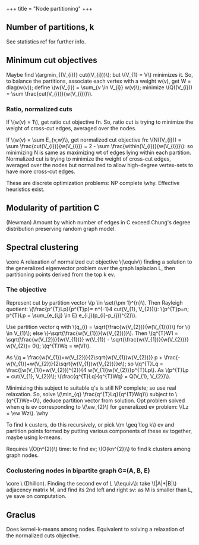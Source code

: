 +++
title = "Node partitioning"
+++

## Number of partitions, k
See statistics ref for further info.

## Minimum cut objectives
Maybe find \\(argmin_{(V_{i})} cut((V_{i}))\\): but \\(V_{1} = V\\) minimizes it. So, to balance the partitions, associate each vertex with a weight w(v), get W = diag(w(v)); define \\(w(V_{i}) = \sum_{v \in V_{i}} w(v)\\); minimize \\(Q((V_{i})) = \sum \frac{cut(V_{i})}{w(V_{i})}\\).

### Ratio, normalized cuts
If \\(w(v) = 1\\), get ratio cut objective fn. So, ratio cut is trying to minimize the weight of cross-cut edges, averaged over the nodes.

If \\(w(v) = \sum E_{v,w}\\), get normalized cut objective fn: \\(N((V_{i})) = \sum \frac{cut(V_{i})}{w(V_{i})} = 2 - \sum \frac{within(V_{i})}{w(V_{i})}\\): so minimizing N is same as maximizing wt of edges lying within each partition. Normalized cut is trying to minimize the weight of cross-cut edges, averaged over the nodes but normalized to allow high-degree vertex-sets to have more cross-cut edges.

These are discrete optimization problems: NP complete \why. Effective heuristics exist.

## Modularity of partition C
(Newman) Amount by which number of edges in C exceed Chung's degree distribution preserving random graph model.

## Spectral clustering
\core A relaxation of normalized cut objective \\(\equiv\\) finding a solution to the generalized eigenvector problem over the graph laplacian L, then partitioning points derived from the top k ev.

### The objective
Represent cut by partition vector \\(p \in \set{\pm 1}^{n}\\). Then Rayleigh quotient: \\(\frac{p^{T}Lp}{p^{T}p}= n^{-1}4 cut(V_{1}, V_{2})\\): \\(p^{T}p=n; p^{T}Lp = \sum_{e_{i,j} \in E} e_{i,j}(p_{i}-p_{j})^{2}\\).

Use partition vector q with \\(q_{i} = \sqrt{\frac{w(V_{2})}{w(V_{1})}}\\) for \\(i \in V_{1}\\); else \\(-\sqrt{\frac{w(V_{1})}{w(V_{2})}}\\). Then \\(q^{T}W1 = \sqrt{\frac{w(V_{2})}{w(V_{1})}} w(V_{1}) - \sqrt{\frac{w(V_{1})}{w(V_{2})}} w(V_{2})= 0\\); \\(q^{T}Wq = w(V)\\).

As \\(q = \frac{w(V_{1})+w(V_{2})}{2\sqrt{w(V_{1})w(V_{2})}} p + \frac{-w(V_{1})+w(V_{2})}{2\sqrt{w(V_{1})w(V_{2})}}e\\); so \\(q^{T}Lq = \frac{[w(V_{1})+w(V_{2})]^{2}}{4 w(V_{1})w(V_{2})}p^{T}Lp\\). As \\(p^{T}Lp = cut(V_{1}, V_{2})\\); \\(\frac{q^{T}Lq}{q^{T}Wq} = Q(V_{1}, V_{2})\\).

Minimizing this subject to suitable q's is still NP complete; so use real relaxation. So, solve \\(\min_{q} \frac{q^{T}Lq}{q^{T}Wq}\\) subject to \\(q^{T}We=0\\), deduce partition vector from solution. Opt problem solved when q is ev corresponding to \\(\ew_{2}\\) for generalized ev problem: \\(Lz = \ew Wz\\). \why

To find k custers, do this recursively, or pick \\(m \geq \log k\\) ev and partition points formed by putting various components of these ev together, maybe using k-means.

Requires \\(O(n^{2})\\) time: to find ev; \\(O(kn^{2})\\) to find k clusters among graph nodes.

### Coclustering nodes in bipartite graph G=(A, B, E)
\core \\
(Dhillon). Finding the second ev of L \\(\equiv\\): take \\(|A|*|B|\\) adjacency matrix M, and find its 2nd left and right sv: as M is smaller than L, ye save on computation.

## Graclus
Does kernel-k-means among nodes. Equivalent to solving a relaxation of the normalized cuts objective.

